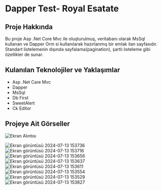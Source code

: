 # Dapper Test- Royal Esatate

## Proje Hakkında
Bu proje Asp .Net Core Mvc ile oluşturulmuş, veritabanı olarak MsSql kullanan ve Dapper Orm si kullanılarak hazırlanmış bir emlak ilan sayfasıdır.
Standart listelemenin dışında sayfalama(pagination), şartlı lısteleme gibi özellikler de sunar.

## Kulanılan Teknolojiler ve Yaklaşımlar
- Asp .Net Care Mvc
- Dapper
- MsSql
- Db First
- SweetAlert
- Ck Editor

## Projeye Ait Görseller
![Ekran Alıntısı](https://github.com/user-attachments/assets/fdea6a02-a49f-4439-a234-2faebab109bd)

![Ekran görüntüsü 2024-07-13 153736](https://github.com/user-attachments/assets/928936ee-ccf4-416a-96e7-4b936c9c4127)
![Ekran görüntüsü 2024-07-13 153716](https://github.com/user-attachments/assets/f746e117-7b95-4f18-ada9-a9200a5d0f8d)
![Ekran görüntüsü 2024-07-13 153656](https://github.com/user-attachments/assets/91bd6d09-edaf-4faf-becc-4de8a9b579d7)
![Ekran görüntüsü 2024-07-13 153637](https://github.com/user-attachments/assets/1672f844-69e9-43a1-9ae9-ef84adcd56c0)
![Ekran görüntüsü 2024-07-13 153611](https://github.com/user-attachments/assets/ebb2154f-f663-4a1d-9cc2-1a37c5502646)
![Ekran görüntüsü 2024-07-13 153554](https://github.com/user-attachments/assets/4567ce9b-8e32-4b92-a815-69a0498d414e)
![Ekran görüntüsü 2024-07-13 153529](https://github.com/user-attachments/assets/6e0c894b-c397-4d2c-a35d-2f80433355e8)
![Ekran görüntüsü 2024-07-13 153827](https://github.com/user-attachments/assets/10bc77bd-1f3e-4865-bdd3-6ca9f1bcff3a)
